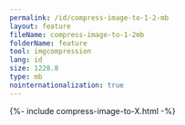 ```yaml
---
permalink: /id/compress-image-to-1-2-mb
layout: feature
fileName: compress-image-to-1-2mb
folderName: feature
tool: imgcompression
lang: id
size: 1228.8
type: mb
nointernationalization: true
---
```

{%- include compress-image-to-X.html -%}
      